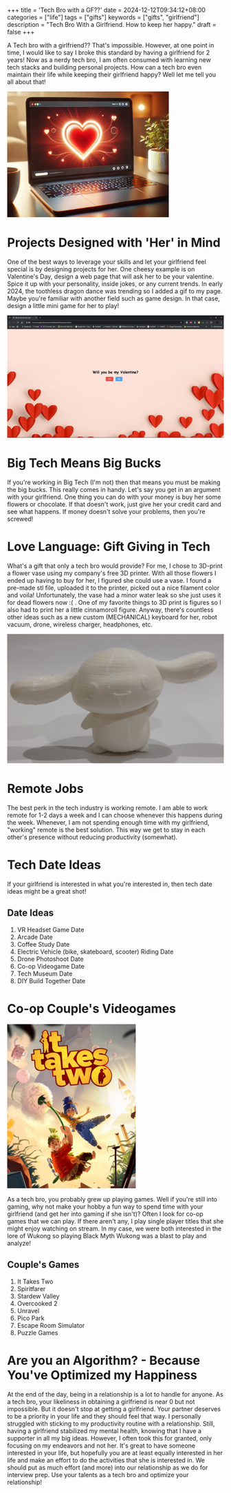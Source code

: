 +++
title = 'Tech Bro with a GF??'
date = 2024-12-12T09:34:12+08:00
categories = ["life"]
tags = ["gifts"]
keywords = ["gifts", "girlfriend"]
description = "Tech Bro With a Girlfriend. How to keep her happy."
draft = false
+++


A Tech bro with a girlfriend?? That's impossible. However, at one point in time, I would like to say I broke this standard by having a girlfriend for 2 years! Now as a nerdy tech bro, I am often consumed with learning new tech stacks and building personal projects. How can a tech bro even maintain their life while keeping their girlfriend happy? Well let me tell you all about that!

![Image Description](/images/laptopheart.png)

# Projects Designed with 'Her' in Mind

One of the best ways to leverage your skills and let your girlfriend feel special is by designing projects for her. One cheesy example is on Valentine's Day, design a web page that will ask her to be your valentine. Spice it up with your personality, inside jokes, or any current trends. In early 2024, the toothless dragon dance was trending so I added a gif to my page. Maybe you're familiar with another field such as game design. In that case, design a little mini game for her to play!

![Image Description](/images/ValentineAskOut.gif)

# Big Tech Means Big Bucks

If you're working in Big Tech (I'm not) then that means you must be making the big bucks. This really comes in handy. Let's say you get in an argument with your girlfriend. One thing you can do with your money is buy her some flowers or chocolate. If that doesn't work, just give her your credit card and see what happens. If money doesn't solve your problems, then you're screwed! 

# Love Language: Gift Giving in Tech 

What's a gift that only a tech bro would provide? For me, I chose to 3D-print a flower vase using my company's free 3D printer. With all those flowers I ended up having to buy for her, I figured she could use a vase. I found a pre-made stl file, uploaded it to the printer, picked out a nice filament color and voila! Unfortunately, the vase had a minor water leak so she just uses it for dead flowers now :( . One of my favorite things to 3D print is figures so I also had to print her a little cinnamoroll figure. Anyway, there's countless other ideas such as a new custom (MECHANICAL) keyboard for her, robot vacuum, drone, wireless charger, headphones, etc. 

![Image Description](/images/Cinnamoroll.png)
# Remote Jobs 

The best perk in the tech industry is working remote. I am able to work remote for 1-2 days a week and I can choose whenever this happens during the week. Whenever, I am not spending enough time with my girlfriend, "working" remote is the best solution. This way we get to stay in each other's presence without reducing productivity (somewhat). 

# Tech Date Ideas

If your girlfriend is interested in what you're interested in, then tech date ideas might be a great shot!

## Date Ideas

1. VR Headset Game Date
2. Arcade Date
3. Coffee Study Date
4. Electric Vehicle (bike, skateboard, scooter) Riding Date
5. Drone Photoshoot Date
6. Co-op Videogame Date
7. Tech Museum Date
8. DIY Build Together Date

# Co-op Couple's Videogames

![Image Description](/images/ittakestwo.png)

As a tech bro, you probably grew up playing games. Well if you're still into gaming, why not make your hobby a fun way to spend time with your girlfriend (and get her into gaming if she isn't)? Often I look for co-op games that we can play. If there aren't any, I play single player titles that she might enjoy watching on stream. In my case, we were both interested in the lore of Wukong so playing Black Myth Wukong was a blast to play and analyze!

## Couple's Games

1. It Takes Two
2. Spiritfarer
3. Stardew Valley
4. Overcooked 2
5. Unravel
6. Pico Park
7. Escape Room Simulator
8. Puzzle Games

# Are you an Algorithm? - Because You've Optimized my Happiness

At the end of the day, being in a relationship is a lot to handle for anyone. As a tech bro, your likeliness in obtaining a girlfriend is near 0 but not impossible. But it doesn't stop at getting a girlfriend. Your partner deserves to be a priority in your life and they should feel that way. I personally struggled with sticking to my productivity routine with a relationship. Still, having a girlfriend stabilized my mental health, knowing that I have a supporter in all my big ideas. However, I often took this for granted, only focusing on my endeavors and not her. It's great to have someone interested in your life, but hopefully you are at least equally interested in her life and make an effort to do the activities that she is interested in. We should put as much effort (and more) into our relationship as we do for interview prep. Use your talents as a tech bro and optimize your relationship!


